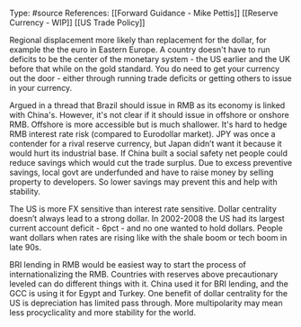 Type: #source 
References: [[Forward Guidance - Mike Pettis]] [[Reserve Currency - WIP]]
[[US Trade Policy]]

Regional displacement more likely than replacement for the dollar, for example the the euro in Eastern Europe. A country doesn't have to run deficits to be the center of the monetary system - the US earlier and the UK before that while on the gold standard. You do need to get your currency out the door - either through running trade deficits or getting others to issue in your currency.   

Argued in a thread that Brazil should issue in RMB as its economy is linked with China's. However, it's not clear if it should issue in offshore or onshore RMB. Offshore is more accessible but is much shallower. It's hard to hedge RMB interest rate risk (compared to Eurodollar market). JPY was once a contender for a rival reserve currency, but Japan didn’t want it because it would hurt its industrial base. If China built a social safety net people could reduce savings which would cut the trade surplus. Due to excess preventive savings, local govt are underfunded and have to raise money by selling property to developers. So lower savings may prevent this and help with stability.  

The US is more FX sensitive than interest rate sensitive. Dollar centrality doesn’t always lead to a strong dollar. In 2002-2008 the US had its largest current account deficit - 6pct - and no one wanted to hold dollars. People want dollars when rates are rising like with the shale boom or tech boom in late 90s.

BRI lending in RMB would be easiest way to start the process of internationalizing the RMB. Countries with reserves above precautionary leveled can do different things with it. China used it for BRI lending, and the GCC is using it for Egypt and Turkey. One benefit of dollar centrality for the US is depreciation has limited pass through. More multipolarity may mean less procyclicality and more stability for the world.